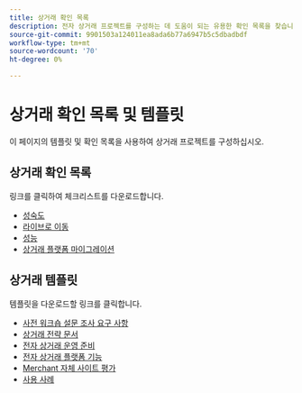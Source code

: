 ```yaml
---
title: 상거래 확인 목록
description: 전자 상거래 프로젝트를 구성하는 데 도움이 되는 유용한 확인 목록을 찾습니다.
source-git-commit: 9901503a124011ea8ada6b77a6947b5c5dbadbdf
workflow-type: tm+mt
source-wordcount: '70'
ht-degree: 0%

---
```



# 상거래 확인 목록 및 템플릿

이 페이지의 템플릿 및 확인 목록을 사용하여 상거래 프로젝트를 구성하십시오.

## 상거래 확인 목록

링크를 클릭하여 체크리스트를 다운로드합니다.

- [성숙도](../../assets/playbooks/checklists/maturity.pptx)
- [라이브로 이동](../../assets/playbooks/checklists/go-live.pptx)
- [성능](../../assets/playbooks/checklists/performance.pptx)
- [상거래 플랫폼 마이그레이션](../../assets/playbooks/checklists/commerce-platform-migration.pptx)

## 상거래 템플릿

템플릿을 다운로드할 링크를 클릭합니다.

- [사전 워크숍 설문 조사 요구 사항](../../assets/playbooks/templates/requirements-questionnaire.pptx)
- [상거래 전략 문서](../../assets/playbooks/templates/commerce-strategy-document.pptx)
- [전자 상거래 운영 준비](../../assets/playbooks/templates/ecommerce-operational-readiness.pptx)
- [전자 상거래 플랫폼 기능](../../assets/playbooks/templates/ecommerce-platform-features.pptx)
- [Merchant 자체 사이트 평가](../../assets/playbooks/templates/merchant-self-site-assessment.pptx)
- [사용 사례](../../assets/playbooks/templates/use-case.pptx)